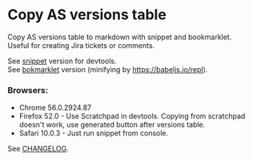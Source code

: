 # Copy AS versions table
Copy AS versions table to markdown with snippet and bookmarklet.  
Useful for creating Jira tickets or comments.

See [snippet](./snippet.js) version for devtools.  
See [bokmarklet](./bookmarklet.js) version (minifying by https://babeljs.io/repl).

### Browsers:
* Chrome 56.0.2924.87
* Firefox 52.0 - Use Scratchpad in devtools. Copying from scratchpad doesn't work, use generated button after versions table.
* Safari 10.0.3 - Just run snippet from console.

See [CHANGELOG](./CHANGELOG.md).
